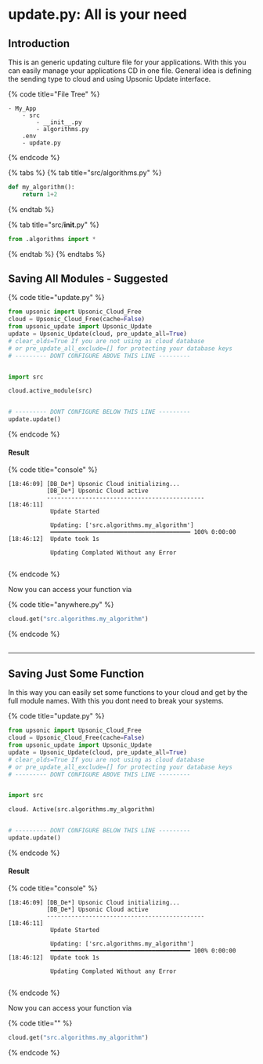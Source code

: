# update.py: All is your need



## Introduction

This is an generic updating culture file for your applications. With this you can easily manage your applications CD in one file. General idea is defining the sending type to cloud and using Upsonic Update interface.

{% code title="File Tree" %}
```
- My_App
    - src
        - __init__.py
        - algorithms.py
    .env
    - update.py
```
{% endcode %}

{% tabs %}
{% tab title="src/algorithms.py" %}
```python
def my_algorithm():
    return 1+2

```
{% endtab %}

{% tab title="src/__init__.py" %}
```python
from .algorithms import *

```
{% endtab %}
{% endtabs %}

## Saving All Modules - Suggested

{% code title="update.py" %}
```python
from upsonic import Upsonic_Cloud_Free
cloud = Upsonic_Cloud_Free(cache=False)
from upsonic_update import Upsonic_Update
update = Upsonic_Update(cloud, pre_update_all=True) 
# clear_olds=True If you are not using as cloud database
# or pre_update_all_exclude=[] for protecting your database keys
# --------- DONT CONFIGURE ABOVE THIS LINE ---------


import src

cloud.active_module(src)


# --------- DONT CONFIGURE BELOW THIS LINE ---------
update.update()
```
{% endcode %}

#### Result

{% code title="console" %}
```
[18:46:09] [DB_De*] Upsonic Cloud initializing...
           [DB_De*] Upsonic Cloud active                    
           ---------------------------------------------
[18:46:11]                                                                 
            Update Started
                                                   
            Updating: ['src.algorithms.my_algorithm']
            ━━━━━━━━━━━━━━━━━━━━━━━━━━━━━━━━━━━━━━━━ 100% 0:00:00
[18:46:12]  Update took 1s              
              
            Updating Complated Without any Error
        
```
{% endcode %}

Now you can access your function via&#x20;

{% code title="anywhere.py" %}
```python
cloud.get("src.algorithms.my_algorithm")
```
{% endcode %}

##

***



## Saving Just Some Function

In this way you can easily set some functions to your cloud and get by the full module names. With this you dont need to break your systems.

{% code title="update.py" %}
```python
from upsonic import Upsonic_Cloud_Free
cloud = Upsonic_Cloud_Free(cache=False)
from upsonic_update import Upsonic_Update
update = Upsonic_Update(cloud, pre_update_all=True) 
# clear_olds=True If you are not using as cloud database
# or pre_update_all_exclude=[] for protecting your database keys
# --------- DONT CONFIGURE ABOVE THIS LINE ---------


import src

cloud. Active(src.algorithms.my_algorithm)


# --------- DONT CONFIGURE BELOW THIS LINE ---------
update.update()
```
{% endcode %}

#### Result

{% code title="console" %}
```
[18:46:09] [DB_De*] Upsonic Cloud initializing...
           [DB_De*] Upsonic Cloud active                    
           ---------------------------------------------
[18:46:11]                                                                 
            Update Started
                                                   
            Updating: ['src.algorithms.my_algorithm']
            ━━━━━━━━━━━━━━━━━━━━━━━━━━━━━━━━━━━━━━━━ 100% 0:00:00
[18:46:12]  Update took 1s              
              
            Updating Complated Without any Error
        
```
{% endcode %}

Now you can access your function via&#x20;

{% code title="" %}
```python
cloud.get("src.algorithms.my_algorithm")
```
{% endcode %}

##
